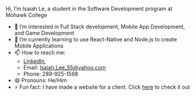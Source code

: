Hi, I’m Isaiah Le, a student in the Software Development program at Mohawk College
- 👀 I’m interested in Full Stack development, Mobile App Development, and Game Development
- 🌱 I’m currently learning to use React-Native and Node.js to create Mobile Applications
- 📫 How to reach me:
  - [LinkedIn](https://www.linkedin.com/in/isaiah-lee-917706271/),
  - Email: Isaiah.Lee_55@yahoo.com
  - Phone: 289-925-1568
- 😄 Pronouns: He/Him
- ⚡ Fun fact: I have made a website for a client. Click [here](https://www.classicfinishingdesigns.com/) to check it out

<!---
Isaiah-Lee-School/Isaiah-Lee-School is a ✨ special ✨ repository because its `README.md` (this file) appears on your GitHub profile.
You can click the Preview link to take a look at your changes.
--->
